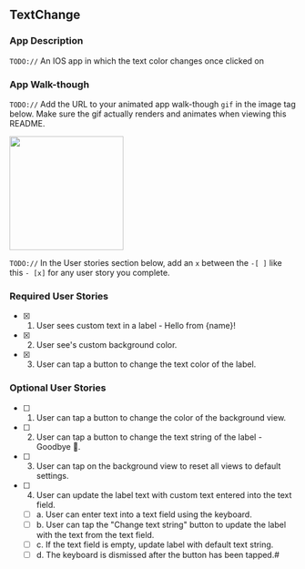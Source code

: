 ## TextChange

### App Description
`TODO://` An IOS app in which the text color changes once clicked on

### App Walk-though
`TODO://` Add the URL to your animated app walk-though `gif` in the image tag below. Make sure the gif actually renders and animates when viewing this README. 

<img src="codepath gif.gif" width=200><br>

`TODO://` In the User stories section below, add an `x` between the `-[ ]` like this `- [x]` for any user story you complete. 

### Required User Stories
- [x] 1. User sees custom text in a label - Hello from {name}!
- [x] 2. User see's custom background color.
- [x] 3. User can tap a button to change the text color of the label.

### Optional User Stories
- [ ] 1. User can tap a button to change the color of the background view.
- [ ] 2. User can tap a button to change the text string of the label - Goodbye 👋.
- [ ] 3. User can tap on the background view to reset all views to default settings.
- [ ] 4. User can update the label text with custom text entered into the text field.
   - [ ] a. User can enter text into a text field using the keyboard.
   - [ ] b. User can tap the "Change text string" button to update the label with the text from the text field.
   - [ ] c. If the text field is empty, update label with default text string.
   - [ ] d. The keyboard is dismissed after the button has been tapped.# 
